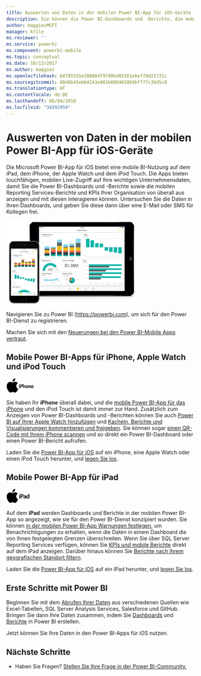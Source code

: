 ```yaml
---
title: Auswerten von Daten in der mobilen Power BI-App für iOS-Geräte
description: Sie können die Power BI-Dashboards und -Berichte, die mobilen Reporting Services-Berichte und KPIs auf Ihrem iPad und iPhone, auf Ihrer Apple Watch und Ihrem iPod Touch anzeigen und mit ihnen interagieren.
author: maggiesMSFT
manager: kfile
ms.reviewer: ''
ms.service: powerbi
ms.component: powerbi-mobile
ms.topic: conceptual
ms.date: 10/13/2017
ms.author: maggies
ms.openlocfilehash: b0785555e288084f97d06d05161ebef78d21731c
ms.sourcegitcommit: 80d6b45eb84243e801b60b9038b9bff77c30d5c8
ms.translationtype: HT
ms.contentlocale: de-DE
ms.lasthandoff: 06/04/2018
ms.locfileid: "34292959"
---
```

# <a name="explore-your-data-on-the-power-bi-mobile-app-for-ios-devices"></a>Auswerten von Daten in der mobilen Power BI-App für iOS-Geräte
Die Microsoft Power BI-App für iOS bietet eine mobile BI-Nutzung auf dem iPad, dem iPhone, der Apple Watch und dem iPod Touch. Die Apps bieten touchfähigen, mobilen Live-Zugriff auf Ihre wichtigen Unternehmensdaten, damit Sie die Power BI-Dashboards und -Berichte sowie die mobilen Reporting Services-Berichte und KPIs Ihrer Organisation von überall aus anzeigen und mit diesen interagieren können. Untersuchen Sie die Daten in Ihren Dashboards, und geben Sie diese dann über eine E-Mail oder SMS für Kollegen frei.

![iPhone und iPad](media/mobile-ios-ipad-iphone-apps/pbi_ipad_iphonedevices.png)

Navigieren Sie zu Power BI (https://powerbi.com), um sich für den Power BI-Dienst zu registrieren.

Machen Sie sich mit den [Neuerungen bei den Power BI-Mobile Apps vertraut](mobile-whats-new-in-the-mobile-apps.md).

## <a name="power-bi-mobile-app-for-iphone-apple-watch-and-ipod-touch"></a>Mobile Power BI-Apps für iPhone, Apple Watch und iPod Touch
![iPhone-Logo](media/mobile-ios-ipad-iphone-apps/iphone-logo-40-px.png)

Sie haben Ihr **iPhone** überall dabei, und die [mobile Power BI-App für das iPhone](mobile-ipad-app-get-started.md) und den iPod Touch ist damit immer zur Hand. Zusätzlich zum Anzeigen von Power BI-Dashboards und -Berichten können Sie auch [Power BI auf Ihrer Apple Watch hinzufügen](mobile-apple-watch.md) und [Kacheln, Berichte und Visualisierungen kommentieren und freigeben](mobile-annotate-and-share-a-tile-from-the-mobile-apps.md). Sie können sogar [einen QR-Code mit Ihrem iPhone scannen](mobile-apps-qr-code.md) und so direkt ein Power BI-Dashboard oder einen Power BI-Bericht aufrufen.

Laden Sie die [Power BI-App für iOS](http://go.microsoft.com/fwlink/?LinkId=522062) auf ein iPhone, eine Apple Watch oder einen iPod Touch herunter, und [legen Sie los](mobile-iphone-app-get-started.md).

## <a name="power-bi-mobile-app-for-ipad"></a>Mobile Power BI-App für iPad
![iPad-Logo](media/mobile-ios-ipad-iphone-apps/ipad-logo-40-px.png)

Auf dem **iPad** werden Dashboards und Berichte in der mobilen Power BI-App so angezeigt, wie sie für den Power BI-Dienst konzipiert wurden. Sie können [in der mobilen Power BI-App Warnungen festlegen](mobile-set-data-alerts-in-the-mobile-apps.md), um Benachrichtigungen zu erhalten, wenn die Daten in einem Dashboard die von Ihnen festgelegten Grenzen überschreiten. Wenn Sie über SQL Server Reporting Services verfügen, können Sie [KPIs und mobile Berichte](mobile-app-ssrs-kpis-mobile-on-premises-reports.md) direkt auf dem iPad anzeigen. Darüber hinaus können Sie [Berichte nach Ihrem geografischen Standort filtern](mobile-apps-geographic-filtering.md).  

Laden Sie die [Power BI-App für iOS](http://go.microsoft.com/fwlink/?LinkId=522062) auf ein iPad herunter, und [legen Sie los](mobile-ipad-app-get-started.md).

## <a name="get-started-with-power-bi"></a>Erste Schritte mit Power BI
Beginnen Sie mit dem [Abrufen Ihrer Daten](service-get-data.md) aus verschiedenen Quellen wie Excel-Tabellen, SQL Server Analysis Services, Salesforce und GitHub. Bringen Sie dann Ihre Daten zusammen, indem Sie [Dashboards](service-dashboards.md) und [Berichte](service-reports.md) in Power BI erstellen.

Jetzt können Sie Ihre Daten in den Power BI-Apps für iOS nutzen.

## <a name="next-steps"></a>Nächste Schritte
* Haben Sie Fragen? [Stellen Sie Ihre Frage in der Power BI-Community.](http://community.powerbi.com/)

